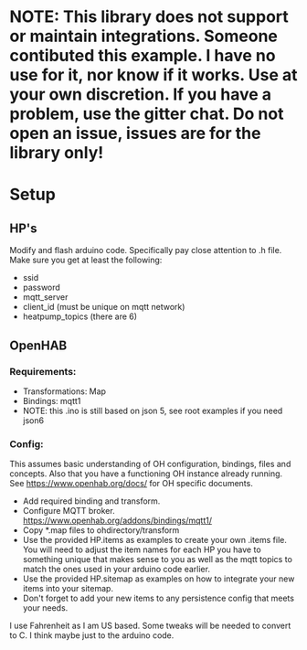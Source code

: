 # NOTE: This library does not support or maintain integrations. Someone contibuted this example. I have no use for it, nor know if it works. Use at your own discretion. If you have a problem, use the gitter chat. Do not open an issue, issues are for the library only!

# Setup

## HP's
Modify and flash arduino code.  Specifically pay close attention to .h file.  Make sure you get at least the following:
- ssid
- password
- mqtt_server
- client_id (must be unique on mqtt network)
- heatpump_topics (there are 6)

## OpenHAB

### Requirements:
- Transformations: Map
- Bindings: mqtt1
- NOTE: this .ino is still based on json 5, see root examples if you need json6

### Config:
This assumes basic understanding of OH configuration, bindings, files and concepts.  Also that you have a functioning OH instance already running.  See https://www.openhab.org/docs/ for OH specific documents.

- Add required binding and transform.
- Configure MQTT broker. https://www.openhab.org/addons/bindings/mqtt1/
- Copy *.map files to ohdirectory/transform
- Use the provided HP.items as examples to create your own .items file.  You will need to adjust the item names for each HP you have to something unique that makes sense to you as well as the mqtt topics to match the ones used in your arduino code earlier.
- Use the provided HP.sitemap as examples on how to integrate your new items into your sitemap.
- Don't forget to add your new items to any persistence config that meets your needs.

I use Fahrenheit as I am US based.  Some tweaks will be needed to convert to C.  I think maybe just to the arduino code.
